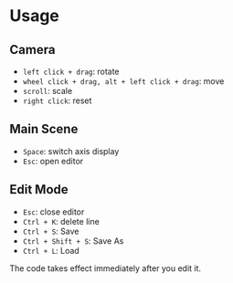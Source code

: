 # Usage
## Camera
* `left click + drag`: rotate
* `wheel click + drag, alt + left click + drag`: move
* `scroll`: scale
* `right click`: reset

## Main Scene
* `Space`: switch axis display
* `Esc`: open editor

## Edit Mode
* `Esc`: close editor
* `Ctrl + K`: delete line
* `Ctrl + S`: Save
* `Ctrl + Shift + S`: Save As
* `Ctrl + L`: Load

The code takes effect immediately after you edit it.